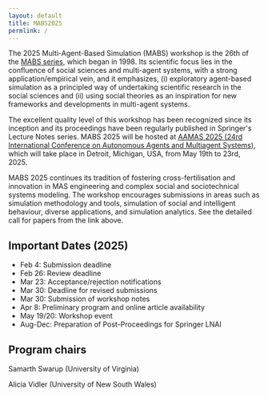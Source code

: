 ```yaml
---
layout: default
title: MABS2025
permlink: /
---
```


The 2025 Multi-Agent-Based Simulation (MABS) workshop is the 26th of the [MABS series](http://www.pcs.usp.br/~mabs/), which began in 1998. Its scientific focus lies in the confluence of social sciences and multi-agent systems, with a strong application/empirical vein, and it emphasizes, (i) exploratory agent-based simulation as a principled way of undertaking scientific research in the social sciences and (ii) using social theories as an inspiration for new frameworks and developments in multi-agent systems.

The excellent quality level of this workshop has been recognized since its inception and its proceedings have been regularly published in Springer's Lecture Notes series. MABS 2025 will be hosted at [AAMAS 2025 (24rd International Conference on Autonomous Agents and Multiagent Systems)](https://aamas2025.org/), which will take place in Detroit, Michigan, USA, from May 19th to 23rd, 2025.

MABS 2025 continues its tradition of fostering cross-fertilisation and innovation in MAS engineering and complex social and sociotechnical systems modeling. The workshop encourages submissions in areas such as simulation methodology and tools, simulation of social and intelligent behaviour, diverse applications, and simulation analytics. See the detailed call for papers from the link above.

## Important Dates (2025)
+ Feb 4: Submission deadline
+ Feb 26: Review deadline
+ Mar 23: Acceptance/rejection notifications
+ Mar 30: Deadline for revised submissions
+ Mar 30: Submission of workshop notes
+ Apr 8: Preliminary program and online article availability
+ May 19/20: Workshop event
+ Aug-Dec: Preparation of Post-Proceedings for Springer LNAI


## Program chairs
Samarth Swarup (University of Virginia)

Alicia Vidler (University of New South Wales)


